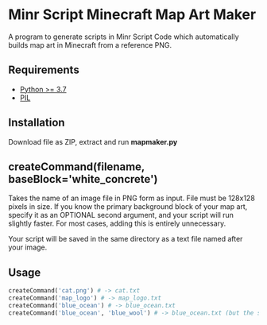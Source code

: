 Minr Script Minecraft Map Art Maker
===================================

A program to generate scripts in Minr Script Code which automatically builds map art in Minecraft from a reference PNG.


Requirements
------------

- [Python >= 3.7](https://www.python.org/downloads/)
- [PIL](https://pypi.org/project/Pillow/)


Installation
------------
Download file as ZIP, extract and run **mapmaker.py**


createCommand(filename, baseBlock='white_concrete')
---------------------------------------------------
Takes the name of an image file in PNG form as input. File must be 128x128 pixels in size. If you know the primary background block of your map art, specify it as an OPTIONAL second argument, and your script will run slightly faster. For most cases, adding this is entirely unnecessary.

Your script will be saved in the same directory as a text file named after your image.


Usage
-----

```python
createCommand('cat.png') # -> cat.txt
createCommand('map_logo') # -> map_logo.txt
createCommand('blue_ocean') # -> blue_ocean.txt
createCommand('blue_ocean', 'blue_wool') # -> blue_ocean.txt (but the script is more optimised)
```
